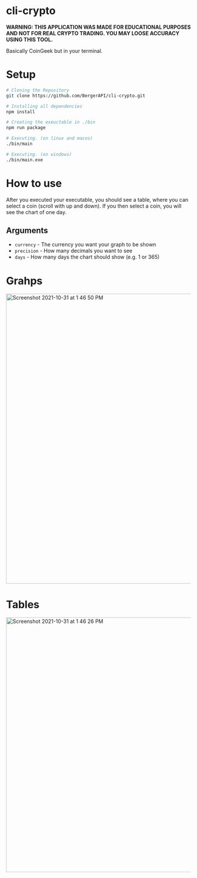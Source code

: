 # cli-crypto
**WARNING: THIS APPLICATION WAS MADE FOR EDUCATIONAL PURPOSES AND NOT FOR REAL CRYPTO TRADING. YOU MAY LOOSE ACCURACY USING THIS TOOL.**

Basically CoinGeek but in your terminal.

# Setup
```bash
# Cloning the Repository
git clone https://github.com/BergerAPI/cli-crypto.git

# Installing all dependencies 
npm install

# Creating the exeuctable in ./bin
npm run package

# Executing. (on linux and macos)
./bin/main

# Executing. (on windows)
./bin/main.exe
```

# How to use
After you executed your executable, you should see a table, where you can select a coin (scroll with up and down). If you then select a coin, you will see the chart of one day.

## Arguments
- `currency` - The currency you want your graph to be shown
- `precision` - How many decimals you want to see
- `days` - How many days the chart should show (e.g. 1 or 365)

# Grahps
<img width="791" alt="Screenshot 2021-10-31 at 1 46 50 PM" src="https://user-images.githubusercontent.com/58854363/139583992-339554d5-90a5-4ea3-9105-386ebe9a63d1.png">

# Tables
<img width="695" alt="Screenshot 2021-10-31 at 1 46 26 PM" src="https://user-images.githubusercontent.com/58854363/139583976-d8ba41b0-cb43-4eb7-9663-351e7a784296.png">
